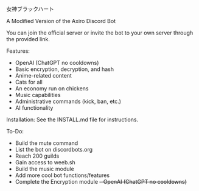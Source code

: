 女神ブラックハート

A Modified Version of the Axiro Discord Bot

You can join the official server or invite the bot to your own server through the provided link.

Features:
- OpenAI (ChatGPT no cooldowns)
- Basic encryption, decryption, and hash
- Anime-related content
- Cats for all
- An economy run on chickens
- Music capabilities
- Administrative commands (kick, ban, etc.)
- AI functionality

Installation:
See the INSTALL.md file for instructions.

To-Do:
- Build the mute command
- List the bot on discordbots.org
- Reach 200 guilds
- Gain access to weeb.sh
- Build the music module
- Add more cool bot functions/features
- Complete the Encryption module
~~- OpenAI (ChatGPT no cooldowns)~~
